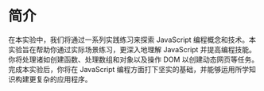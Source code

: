 # 简介

在本实验中，我们将通过一系列实践练习来探索 JavaScript 编程概念和技术。本实验旨在帮助你通过实际场景练习，更深入地理解 JavaScript 并提高编程技能。你将处理诸如创建函数、处理数组和对象以及操作 DOM 以创建动态网页等任务。完成本实验后，你将在 JavaScript 编程方面打下坚实的基础，并能够运用所学知识构建更复杂的应用程序。
